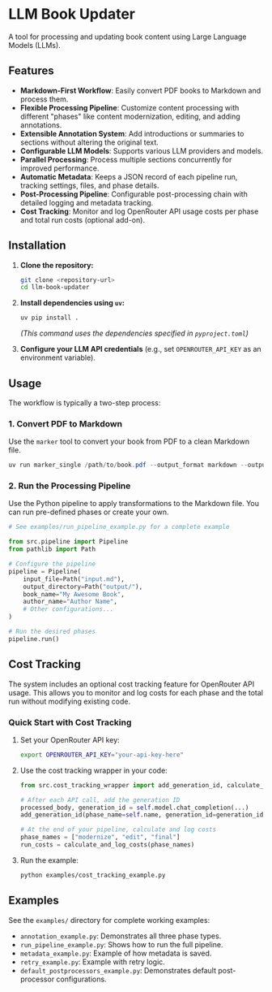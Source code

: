 # LLM Book Updater

A tool for processing and updating book content using Large Language Models (LLMs).

## Features

- **Markdown-First Workflow**: Easily convert PDF books to Markdown and process them.
- **Flexible Processing Pipeline**: Customize content processing with different "phases" like content modernization, editing, and adding annotations.
- **Extensible Annotation System**: Add introductions or summaries to sections without altering the original text.
- **Configurable LLM Models**: Supports various LLM providers and models.
- **Parallel Processing**: Process multiple sections concurrently for improved performance.
- **Automatic Metadata**: Keeps a JSON record of each pipeline run, tracking settings, files, and phase details.
- **Post-Processing Pipeline**: Configurable post-processing chain with detailed logging and metadata tracking.
- **Cost Tracking**: Monitor and log OpenRouter API usage costs per phase and total run costs (optional add-on).

## Installation

1.  **Clone the repository:**
    ```bash
    git clone <repository-url>
    cd llm-book-updater
    ```

2.  **Install dependencies using `uv`:**
    ```bash
    uv pip install .
    ```
    *(This command uses the dependencies specified in `pyproject.toml`)*

3.  **Configure your LLM API credentials** (e.g., set `OPENROUTER_API_KEY` as an environment variable).

## Usage

The workflow is typically a two-step process:

### 1. Convert PDF to Markdown

Use the `marker` tool to convert your book from PDF to a clean Markdown file.

```powershell
uv run marker_single /path/to/book.pdf --output_format markdown --output_dir . --use_llm --gemini_api_key YOUR_GEMINI_API_KEY
```

### 2. Run the Processing Pipeline

Use the Python pipeline to apply transformations to the Markdown file. You can run pre-defined phases or create your own.

```python
# See examples/run_pipeline_example.py for a complete example

from src.pipeline import Pipeline
from pathlib import Path

# Configure the pipeline
pipeline = Pipeline(
    input_file=Path("input.md"),
    output_directory=Path("output/"),
    book_name="My Awesome Book",
    author_name="Author Name",
    # Other configurations...
)

# Run the desired phases
pipeline.run()
```

## Cost Tracking

The system includes an optional cost tracking feature for OpenRouter API usage. This allows you to monitor and log costs for each phase and the total run without modifying existing code.

### Quick Start with Cost Tracking

1. Set your OpenRouter API key:
   ```bash
   export OPENROUTER_API_KEY="your-api-key-here"
   ```

2. Use the cost tracking wrapper in your code:
   ```python
   from src.cost_tracking_wrapper import add_generation_id, calculate_and_log_costs
   
   # After each API call, add the generation ID
   processed_body, generation_id = self.model.chat_completion(...)
   add_generation_id(phase_name=self.name, generation_id=generation_id)
   
   # At the end of your pipeline, calculate and log costs
   phase_names = ["modernize", "edit", "final"]
   run_costs = calculate_and_log_costs(phase_names)
   ```

3. Run the example:
   ```bash
   python examples/cost_tracking_example.py
   ```

## Examples

See the `examples/` directory for complete working examples:

-   `annotation_example.py`: Demonstrates all three phase types.
-   `run_pipeline_example.py`: Shows how to run the full pipeline.
-   `metadata_example.py`: Example of how metadata is saved.
-   `retry_example.py`: Example with retry logic.
-   `default_postprocessors_example.py`: Demonstrates default post-processor configurations.
